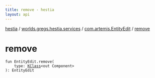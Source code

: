 ```yaml
---
title: remove - hestia
layout: api
---
```


<div class='api-docs-breadcrumbs'><a href="../../index.html">hestia</a> / <a href="../index.html">worlds.gregs.hestia.services</a> / <a href="index.html">com.artemis.EntityEdit</a> / <a href="./remove.html">remove</a></div>

# remove

<div class="signature"><code><span class="keyword">fun </span><span class="identifier">EntityEdit</span><span class="symbol">.</span><span class="identifier">remove</span><span class="symbol">(</span><br/>&nbsp;&nbsp;&nbsp;&nbsp;<span class="parameterName" id="worlds.gregs.hestia.services$remove(com.artemis.EntityEdit, kotlin.reflect.KClass((com.artemis.Component)))/type">type</span><span class="symbol">:</span>&nbsp;<a href="https://kotlinlang.org/api/latest/jvm/stdlib/kotlin.reflect/-k-class/index.html"><span class="identifier">KClass</span></a><span class="symbol">&lt;</span><span class="keyword">out</span>&nbsp;<span class="identifier">Component</span><span class="symbol">&gt;</span><br/><span class="symbol">)</span><span class="symbol">: </span><span class="identifier">EntityEdit</span></code></div>
